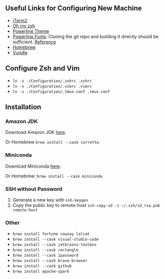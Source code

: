 ## Useful Links for Configuring New Machine
* [iTerm2](https://www.iterm2.com/)
* [Oh my zsh](https://github.com/robbyrussell/oh-my-zsh)
* [Powerline Theme](https://github.com/Powerlevel9k/powerlevel9k/wiki/Install-Instructions#option-2-install-for-oh-my-zsh)
* [Powerline Fonts](https://github.com/powerline/fonts): Cloning the git repo and building it directly should be sufficient. [Reference](https://github.com/powerline/fonts#quick-installation)
* [Homebrew](http://brew.sh/)
* [Vundle](https://github.com/VundleVim/Vundle.vim)

## Configure Zsh and Vim
* `ln -s ./Configuration/.zshrc .zshrc`
* `ln -s ./Configuration/.vimrc .vimrc`
* `ln -s ./Configuration/.tmux.conf .tmux.conf`

## Installation

### Amazon JDK
Download Amazon JDK [here](https://docs.aws.amazon.com/corretto/latest/corretto-8-ug/downloads-list.html).

Or Homebrew `brew install --cask corretto`.

### Miniconda
Download Miniconda [here](https://docs.conda.io/en/main/miniconda.html#installing).

Or Homebrew: `brew install --cask miniconda`

### SSH without Password
1. Generate a new key with `ssh-keygen`
1. Copy the public key to remote-host `ssh-copy-id -i ~/.ssh/id_rsa.pub remote-host`

### Other
* `brew install fortune cowsay lolcat`
* `brew install --cask visual-studio-code`
* `brew install --cask jetbrains-toolbox`
* `brew install --cask rectangle`
* `brew install --cask 1password`
* `brew install --cask brave-browser`
* `brew install --cask github`
* `brew install apache-spark`
